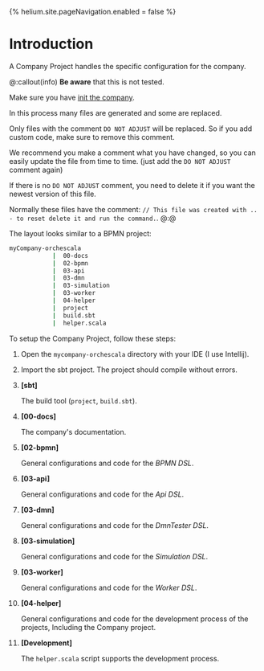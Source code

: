 {%
helium.site.pageNavigation.enabled = false
%}

# Introduction

A Company Project handles the specific configuration for the company.

@:callout(info)
**Be aware** that this is not tested.

Make sure you have [init the company](../development/initCompany.md).

In this process many files are generated and some are replaced.

Only files with the comment `DO NOT ADJUST` will be replaced.
So if you add custom code, make sure to remove this comment.

We recommend you make a comment what you have changed, 
so you can easily update the file from time to time.
(just add the `DO NOT ADJUST` comment again)

If there is no `DO NOT ADJUST` comment, you need to delete it if you want the newest version of this file.

Normally these files have the comment: `// This file was created with .. - to reset delete it and run the command.`.
@:@

The layout looks similar to a BPMN project:
```bash
myCompany-orchescala
            |  00-docs
            |  02-bpmn
            |  03-api
            |  03-dmn
            |  03-simulation
            |  03-worker
            |  04-helper
            |  project
            |  build.sbt
            |  helper.scala

```

To setup the Company Project, follow these steps:

1. Open the `mycompany-orchescala` directory with your IDE (I use Intellij).
1. Import the sbt project. The project should compile without errors.
1. **[sbt]**

   The build tool (`project`, `build.sbt`).

1. **[00-docs]**

   The company's documentation.
1. **[02-bpmn]**

   General configurations and code for the _BPMN DSL_.
1. **[03-api]**

   General configurations and code for the _Api DSL_.
1. **[03-dmn]**

   General configurations and code for the _DmnTester DSL_.
1. **[03-simulation]**

   General configurations and code for the _Simulation DSL_.
1. **[03-worker]**

   General configurations and code for the _Worker DSL_.
1. **[04-helper]**

   General configurations and code for the development process of the projects, 
   Including the Company project.

1. **[Development]**

   The `helper.scala` script supports the development process.
